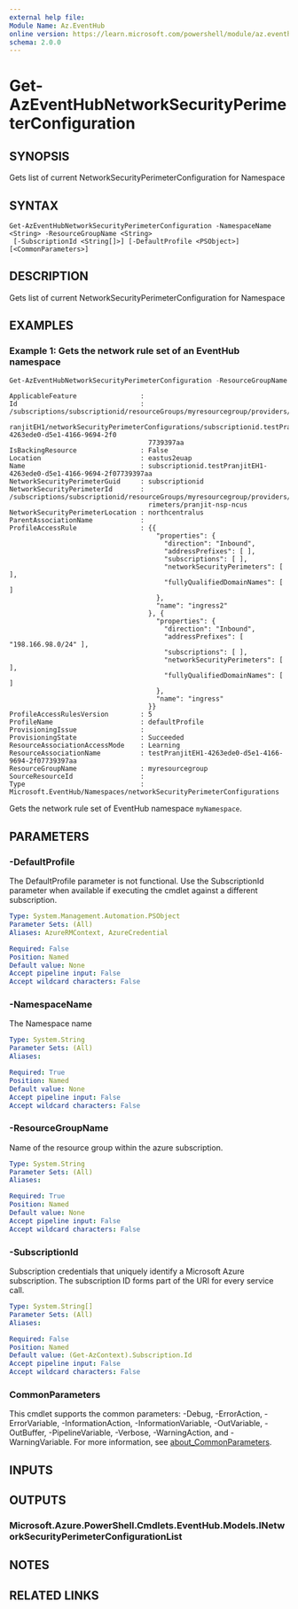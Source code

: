 ```yaml
---
external help file:
Module Name: Az.EventHub
online version: https://learn.microsoft.com/powershell/module/az.eventhub/get-azeventhubnetworksecurityperimeterconfiguration
schema: 2.0.0
---
```


# Get-AzEventHubNetworkSecurityPerimeterConfiguration

## SYNOPSIS
Gets list of current NetworkSecurityPerimeterConfiguration for Namespace

## SYNTAX

```
Get-AzEventHubNetworkSecurityPerimeterConfiguration -NamespaceName <String> -ResourceGroupName <String>
 [-SubscriptionId <String[]>] [-DefaultProfile <PSObject>] [<CommonParameters>]
```

## DESCRIPTION
Gets list of current NetworkSecurityPerimeterConfiguration for Namespace

## EXAMPLES

### Example 1: Gets the network rule set of an EventHub namespace
```powershell
Get-AzEventHubNetworkSecurityPerimeterConfiguration -ResourceGroupName myResourceGroup -NamespaceName myNamespace
```

```output
ApplicableFeature                :
Id                               : /subscriptions/subscriptionid/resourceGroups/myresourcegroup/providers/Microsoft.EventHub/namespaces/testP
                                   ranjitEH1/networkSecurityPerimeterConfigurations/subscriptionid.testPranjitEH1-4263ede0-d5e1-4166-9694-2f0
                                   7739397aa
IsBackingResource                : False
Location                         : eastus2euap
Name                             : subscriptionid.testPranjitEH1-4263ede0-d5e1-4166-9694-2f07739397aa
NetworkSecurityPerimeterGuid     : subscriptionid
NetworkSecurityPerimeterId       : /subscriptions/subscriptionid/resourceGroups/myresourcegroup/providers/Microsoft.Network/networkSecurityPe
                                   rimeters/pranjit-nsp-ncus
NetworkSecurityPerimeterLocation : northcentralus
ParentAssociationName            :
ProfileAccessRule                : {{
                                     "properties": {
                                       "direction": "Inbound",
                                       "addressPrefixes": [ ],
                                       "subscriptions": [ ],
                                       "networkSecurityPerimeters": [ ],
                                       "fullyQualifiedDomainNames": [ ]
                                     },
                                     "name": "ingress2"
                                   }, {
                                     "properties": {
                                       "direction": "Inbound",
                                       "addressPrefixes": [ "198.166.98.0/24" ],
                                       "subscriptions": [ ],
                                       "networkSecurityPerimeters": [ ],
                                       "fullyQualifiedDomainNames": [ ]
                                     },
                                     "name": "ingress"
                                   }}
ProfileAccessRulesVersion        : 5
ProfileName                      : defaultProfile
ProvisioningIssue                :
ProvisioningState                : Succeeded
ResourceAssociationAccessMode    : Learning
ResourceAssociationName          : testPranjitEH1-4263ede0-d5e1-4166-9694-2f07739397aa
ResourceGroupName                : myresourcegroup
SourceResourceId                 :
Type                             : Microsoft.EventHub/Namespaces/networkSecurityPerimeterConfigurations
```

Gets the network rule set of EventHub namespace `myNamespace`.

## PARAMETERS

### -DefaultProfile
The DefaultProfile parameter is not functional.
Use the SubscriptionId parameter when available if executing the cmdlet against a different subscription.

```yaml
Type: System.Management.Automation.PSObject
Parameter Sets: (All)
Aliases: AzureRMContext, AzureCredential

Required: False
Position: Named
Default value: None
Accept pipeline input: False
Accept wildcard characters: False
```

### -NamespaceName
The Namespace name

```yaml
Type: System.String
Parameter Sets: (All)
Aliases:

Required: True
Position: Named
Default value: None
Accept pipeline input: False
Accept wildcard characters: False
```

### -ResourceGroupName
Name of the resource group within the azure subscription.

```yaml
Type: System.String
Parameter Sets: (All)
Aliases:

Required: True
Position: Named
Default value: None
Accept pipeline input: False
Accept wildcard characters: False
```

### -SubscriptionId
Subscription credentials that uniquely identify a Microsoft Azure subscription.
The subscription ID forms part of the URI for every service call.

```yaml
Type: System.String[]
Parameter Sets: (All)
Aliases:

Required: False
Position: Named
Default value: (Get-AzContext).Subscription.Id
Accept pipeline input: False
Accept wildcard characters: False
```

### CommonParameters
This cmdlet supports the common parameters: -Debug, -ErrorAction, -ErrorVariable, -InformationAction, -InformationVariable, -OutVariable, -OutBuffer, -PipelineVariable, -Verbose, -WarningAction, and -WarningVariable. For more information, see [about_CommonParameters](http://go.microsoft.com/fwlink/?LinkID=113216).

## INPUTS

## OUTPUTS

### Microsoft.Azure.PowerShell.Cmdlets.EventHub.Models.INetworkSecurityPerimeterConfigurationList

## NOTES

## RELATED LINKS

